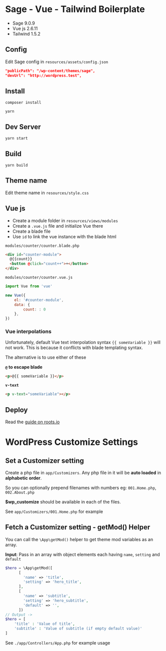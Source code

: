 # Sage - Vue - Tailwind Boilerplate

- Sage 9.0.9
- Vue js 2.6.11
- Tailwind 1.5.2

## Config

Edit Sage config in `resources/assets/config.json`

```json
"publicPath": "/wp-content/themes/sage",
"devUrl": "http://wordpress.test",
```

## Install

    composer install

    yarn

## Dev Server

    yarn start

## Build

    yarn build

## Theme name

Edit theme name in `resources/style.css`

## Vue js

- Create a module folder in `resources/views/modules`
- Create a `.vue.js` file and initialize Vue there
- Create a blade file
- Use `id` to link the vue instance with the blade html

`modules/counter/counter.blade.php`

```html
<div id="counter-module">
  @{{count}}
  <button @click="count++">+</button>
</div>
```

`modules/counter/counter.vue.js`

```js
import Vue from 'vue'

new Vue({
    el: '#counter-module',
    data: {
        count: : 0
    },
})
```

### Vue interpolations

Unfortunately, default Vue text interpolation syntax `{{ someVariable }}` will not work. This is because it conflicts with blade templating syntax.

The alternative is to use either of these

**`@` to escape blade**

```html
<p>@{{ someVariable }}</p>
```

**`v-text`**

```html
<p v-text="someVariable"></p>
```

## Deploy

Read the [guide on roots.io](https://roots.io/docs/sage/9.x/deployment/)

# WordPress Customize Settings

## Set a Customizer setting

Create a php file in `app/Customizers`. Any php file in it will be **auto loaded** in **alphabetic order**.

So you can optionally prepend filenames with numbers
eg: `001.Home.php`, `002.About.php`

**\$wp_customize** should be available in each of the files.

See `app/Customizers/001.Home.php` for example

## Fetch a Customizer setting - getMod() Helper

You can call the `\App\getMod()` helper to get theme mod variables as an array.

**Input**: Pass in an array with object elements each having `name`, `setting` and `default`

```php
$hero = \App\getMod([
      [
        'name' => 'title',
        'setting' => 'hero_title',
      ],
      [
        'name' => 'subtitle',
        'setting' => 'hero_subtitle',
        'default' => '',
      ])
// Output ->
$hero = [
    'title' : 'Value of title',
    'subtitle' : 'Value of subtitle (if empty default value)'
]

```

See `./app/Controllers/App.php` for example usage
